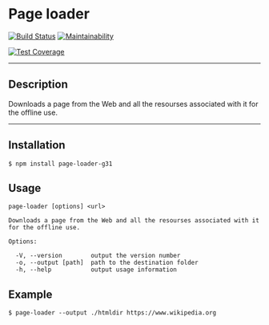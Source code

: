 # Page loader

[![Build Status](https://travis-ci.org/gabos31/project-lvl3-s238.svg?branch=master)](https://travis-ci.org/gabos31/project-lvl3-s238)
[![Maintainability](https://api.codeclimate.com/v1/badges/edaeddf0cce43a5822fe/maintainability)](https://codeclimate.com/github/gabos31/project-lvl3-s238/maintainability)

[![Test Coverage](https://api.codeclimate.com/v1/badges/edaeddf0cce43a5822fe/test_coverage)](https://codeclimate.com/github/gabos31/project-lvl3-s238/test_coverage)
***
## Description
Downloads a page from the Web and all the resourses associated with it for the offline use.

***
## Installation
`$ npm install page-loader-g31`
## Usage
    page-loader [options] <url>

    Downloads a page from the Web and all the resourses associated with it for the offline use.

    Options:

      -V, --version        output the version number
      -o, --output [path]  path to the destination folder
      -h, --help           output usage information

## Example

```$ page-loader --output ./htmldir https://www.wikipedia.org```
